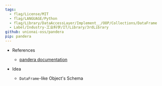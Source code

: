 ```yaml
---
tags:
  - flag/License/MIT
  - flag/LANGUAGE/Python
  - flag/Library/DataAccessLayer/Implement__/OOP/Collections/DataFrame
  - Label/Industry-工业科学/IT/Library/3rdLibrary
github: unionai-oss/pandera
pip: pandera
---
```


- References
    - [pandera documentation](https://pandera.readthedocs.io)

- Idea
    - `DataFrame`-like Object's Schema
